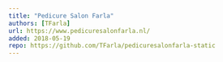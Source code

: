 ```yaml
---
title: "Pedicure Salon Farla"
authors: [TFarla]
url: https://www.pedicuresalonfarla.nl/
added: 2018-05-19
repo: https://github.com/TFarla/pedicuresalonfarla-static
---
```

